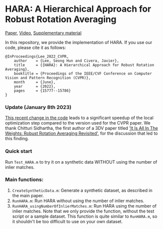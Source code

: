 # HARA: A Hierarchical Approach for Robust Rotation Averaging

[Paper](https://arxiv.org/abs/2111.08831), [Video](https://www.youtube.com/watch?v=oAR-LMStRS4), [Supplementary material](https://github.com/seonghun-lee/seonghun-lee.github.io/blob/master/pdf/SupplementaryMaterial_HARA_A_Hierarchical_Approach_for_Robust_Rotation_Averaging.pdf)

In this repository, we provide the implementation of HARA. If you use our code, please cite it as follows:

````
@InProceedings{Lee_2022_CVPR,
    author    = {Lee, Seong Hun and Civera, Javier},
    title     = {{HARA}: A Hierarchical Approach for Robust Rotation Averaging},
    booktitle = {Proceedings of the IEEE/CVF Conference on Computer Vision and Pattern Recognition (CVPR)},
    month     = {June},
    year      = {2022},
    pages     = {15777--15786}
}
````
### Update (January 8th 2023)

[This recent change in the code](https://github.com/sunghoon031/HARA/commit/00d88296a6be1e2693d4f1e50397f84bad21003b) leads to a significant speedup of the local optimization step compared to the version used for the CVPR paper. We thank Chitturi Sidhartha, the first author of a 3DV paper titled ['It Is All In The Weights: Robust Rotation Averaging Revisited'](https://ieeexplore.ieee.org/document/9665962), for the discussion that led to this finding.

### Quick start
Run `Test_HARA.m` to try it on a synthetic data WITHOUT using the number of inlier matches.

### Main functions:
1. `CreateSyntheticData.m`: Generate a synthetic dataset, as described in the main paper.
2. `RunHARA.m`: Run HARA without using the number of inlier matches.
3. `RunHARA_usingNumberOfInlierMatches.m`: Run HARA using the number of inlier matches. Note that we only provide the function, without the test script or a sample dataset. This function is quite similar to `RunHARA.m`, so it shouldn't be too difficult to use on your own dataset.
